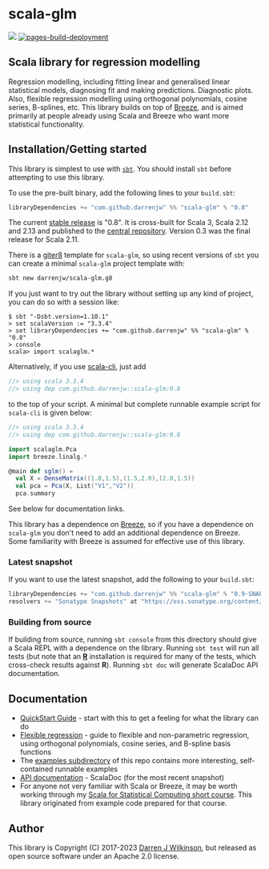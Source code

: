 # scala-glm

[![](https://github.com/darrenjw/scala-glm/actions/workflows/ci.yml/badge.svg)](https://github.com/darrenjw/scala-glm/actions)
[![pages-build-deployment](https://github.com/darrenjw/scala-glm/actions/workflows/pages/pages-build-deployment/badge.svg)](https://github.com/darrenjw/scala-glm/actions/workflows/pages/pages-build-deployment)

## Scala library for regression modelling

Regression modelling, including fitting linear and generalised linear statistical models, diagnosing fit and making predictions. Diagnostic plots. Also, flexible regression modelling using orthogonal polynomials, cosine series, B-splines, etc. This library builds on top of [Breeze](https://github.com/scalanlp/breeze), and is aimed primarily at people already using Scala and Breeze who want more statistical functionality.

## Installation/Getting started

This library is simplest to use with [`sbt`](http://www.scala-sbt.org/). You should install `sbt` before attempting to use this library.

To use the pre-built binary, add the following lines to your `build.sbt`:
```scala
libraryDependencies += "com.github.darrenjw" %% "scala-glm" % "0.8"
```
The current [stable release](ReleaseNotes.md) is "0.8". It is cross-built for Scala 3, Scala 2.12 and 2.13 and published to the [central repository](http://central.sonatype.org/). Version 0.3 was the final release for Scala 2.11.

There is a [giter8](http://www.foundweekends.org/giter8/) template for `scala-glm`, so using recent versions of `sbt` you can create a minimal `scala-glm` project template with:
```bash
sbt new darrenjw/scala-glm.g8
```

If you just want to try out the library without setting up any kind of project, you can do so with a session like:
```
$ sbt "-Dsbt.version=1.10.1"
> set scalaVersion := "3.3.4"
> set libraryDependencies += "com.github.darrenjw" %% "scala-glm" % "0.8"
> console
scala> import scalaglm.*
```

Alternatively, if you use [scala-cli](https://scala-cli.virtuslab.org/), just add
```scala
//> using scala 3.3.4
//> using dep com.github.darrenjw::scala-glm:0.8
```
to the top of your script. A minimal but complete runnable example script for `scala-cli` is given below:
```scala
//> using scala 3.3.4
//> using dep com.github.darrenjw::scala-glm:0.8

import scalaglm.Pca
import breeze.linalg.*

@main def sglm() =
  val X = DenseMatrix((1.0,1.5),(1.5,2.0),(2.0,1.5))
  val pca = Pca(X, List("V1","V2"))
  pca.summary

```

See below for documentation links.

This library has a dependence on [Breeze](https://github.com/scalanlp/breeze), so if you have a dependence on `scala-glm` you don't need to add an additional dependence on Breeze. Some familiarity with Breeze is assumed for effective use of this library.

### Latest snapshot

If you want to use the latest snapshot, add the following to your `build.sbt`:

```scala
libraryDependencies += "com.github.darrenjw" %% "scala-glm" % "0.9-SNAPSHOT"
resolvers += "Sonatype Snapshots" at "https://oss.sonatype.org/content/repositories/snapshots/"
```

### Building from source

If building from source, running `sbt console` from this directory should give a Scala REPL with a dependence on the library. Running `sbt test` will run all tests (but note that an [**R**](https://www.r-project.org/) installation is required for many of the tests, which cross-check results against **R**). Running `sbt doc` will generate ScalaDoc API documentation.

## Documentation

* [QuickStart Guide](https://darrenjw.github.io/scala-glm/QuickStart.html) - start with this to get a feeling for what the library can do
* [Flexible regression](https://darrenjw.github.io/scala-glm/FlexibleRegression.html) - guide to flexible and non-parametric regression, using orthogonal polynomials, cosine series, and B-spline basis functions
* The [examples subdirectory](examples/src/main/scala/) of this repo contains more interesting, self-contained runnable examples
* [API documentation](https://darrenjw.github.io/scala-glm/scalaglm.html) - ScalaDoc (for the most recent snapshot)
* For anyone not very familiar with Scala or Breeze, it may be worth working through my [Scala for Statistical Computing short course](https://github.com/darrenjw/scala-course). This library originated from example code prepared for that course.

## Author

This library is Copyright (C) 2017-2023 [Darren J Wilkinson](https://github.com/darrenjw), but released as open source software under an Apache 2.0 license.


